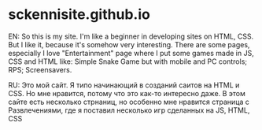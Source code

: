 # sckennisite.github.io
EN:
So this is my site. I'm like a beginner in developing sites on HTML, CSS. But I like it, because it's somehow very interesting.
There are some pages, especially I love "Entertainment" page where I put some games made in JS, CSS and HTML like: Simple Snake Game but with mobile and PC controls; RPS; Screensavers.

RU:
Это мой сайт. Я типо начинающий в созданий саитов на HTML и СSS. Но мне нравится, потому что это как-то интересно даже.
В этом сайте есть несколько стрнаниц, но особенно мне нравится страница с Развлечениями, где я поставил несколько игр сделанных на JS, HTML, CSS

